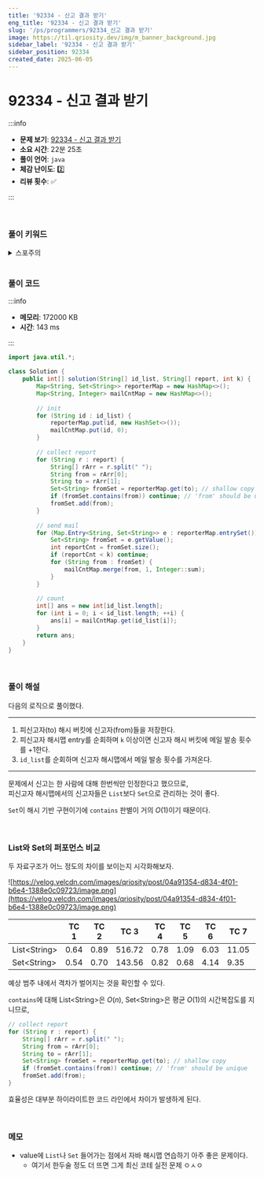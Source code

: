 ```yaml
---
title: '92334 - 신고 결과 받기'
eng_title: '92334 - 신고 결과 받기'
slug: '/ps/programmers/92334_신고 결과 받기'
image: https://til.qriosity.dev/img/m_banner_background.jpg
sidebar_label: '92334 - 신고 결과 받기'
sidebar_position: 92334
created_date: 2025-06-05
---
```


# 92334 - 신고 결과 받기

:::info

- **문제 보기**: [92334 - 신고 결과 받기](https://school.programmers.co.kr/learn/courses/30/lessons/92334)
- **소요 시간**: 22분 25초
- **풀이 언어**: `java`
- **체감 난이도**: 2️⃣
- **리뷰 횟수**: ✅

:::

<br />

### 풀이 키워드

<details>
<summary>스포주의</summary>

`해시` `자료구조`

</details>

<br />

### 풀이 코드

:::info

- **메모리**: 172000 KB
- **시간**: 143 ms

:::

```java
import java.util.*;

class Solution {
    public int[] solution(String[] id_list, String[] report, int k) {
        Map<String, Set<String>> reporterMap = new HashMap<>();
        Map<String, Integer> mailCntMap = new HashMap<>();
        
        // init
        for (String id : id_list) {
            reporterMap.put(id, new HashSet<>());
            mailCntMap.put(id, 0);
        }
        
        // collect report
        for (String r : report) {
            String[] rArr = r.split(" ");
            String from = rArr[0];
            String to = rArr[1];
            Set<String> fromSet = reporterMap.get(to); // shallow copy
            if (fromSet.contains(from)) continue; // 'from' should be unique
            fromSet.add(from);
        }
        
        // send mail
        for (Map.Entry<String, Set<String>> e : reporterMap.entrySet()) {
            Set<String> fromSet = e.getValue();
            int reportCnt = fromSet.size();
            if (reportCnt < k) continue;
            for (String from : fromSet) {
                mailCntMap.merge(from, 1, Integer::sum);
            }
        }
        
        // count
        int[] ans = new int[id_list.length];
        for (int i = 0; i < id_list.length; ++i) {
            ans[i] = mailCntMap.get(id_list[i]);
        }
        return ans;
    }
}
```

<br />

### 풀이 해설

다음의 로직으로 풀이했다.

---

1. 피신고자(to) 해시 버킷에 신고자(from)들을 저장한다.
2. 피신고자 해시맵 entry를 순회하며 `k` 이상이면 신고자 해시 버킷에 메일 발송 횟수를 +1한다.
3. `id_list`를 순회하며 신고자 해시맵에서 메일 발송 횟수를 가져온다.

---

문제에서 신고는 한 사람에 대해 한번씩만 인정한다고 했으므로,<br />
피신고자 해시맵에서의 신고자들은 `List`보다 `Set`으로 관리하는 것이 좋다.

`Set`이 해시 기반 구현이기에 `contains` 판별이 거의 $O(1)$이기 때문이다.

<br />

### List와 Set의 퍼포먼스 비교

두 자료구조가 어느 정도의 차이를 보이는지 시각화해보자.

![https://velog.velcdn.com/images/qriosity/post/04a91354-d834-4f01-b6e4-1388e0c09723/image.png](https://velog.velcdn.com/images/qriosity/post/04a91354-d834-4f01-b6e4-1388e0c09723/image.png)


|            | TC 1 | TC 2 | TC 3   | TC 4 | TC 5 | TC 6 | TC 7 | TC 8 | TC 9  | TC 10 | TC 11 | TC 12 | TC 13 | TC 14 | TC 15 | TC 16 | TC 17 | TC 18 | TC 19 | TC 20 | TC 21 | TC 22 | TC 23 | TC 24 |
|------------|------|------|--------|------|------|------|------|------|-------|--------|--------|--------|--------|--------|--------|--------|--------|--------|--------|--------|--------|--------|--------|--------|
| List&lt;String&gt; | 0.64 | 0.89 | 516.72 | 0.78 | 1.09 | 6.03 | 11.05| 11.96| 133.55| 119.38 | 307.29 | 4.58   | 2.24   | 98.62  | 136.77 | 1.43   | 2.06   | 2.34   | 3.20   | 106.84 | 159.77 | 0.51   | 1.06   | 0.16   |
| Set&lt;String&gt; | 0.54 | 0.70 | 143.56 | 0.82 | 0.68 | 4.14 | 9.35 | 11.34| 79.27 | 73.48  | 120.98 | 1.56   | 1.53   | 73.78  | 107.17 | 1.89   | 1.74   | 3.07   | 2.87   | 100.80 | 118.18 | 0.56   | 0.56   | 0.11   |

예상 범주 내에서 격차가 벌어지는 것을 확인할 수 있다.

`contains`에 대해 List&lt;String&gt;은 $O(n)$, Set&lt;String&gt;은 평균 $O(1)$의 시간복잡도를 지니므로,

```java {7}
// collect report
for (String r : report) {
    String[] rArr = r.split(" ");
    String from = rArr[0];
    String to = rArr[1];
    Set<String> fromSet = reporterMap.get(to); // shallow copy
    if (fromSet.contains(from)) continue; // 'from' should be unique
    fromSet.add(from);
}
```

효율성은 대부분 하이라이트한 코드 라인에서 차이가 발생하게 된다.

<br />

### 메모

- value에 `List`나 `Set` 들어가는 점에서 자바 해시맵 연습하기 아주 좋은 문제이다.
    - 여기서 한두술 정도 더 뜨면 그게 최신 코테 실전 문제 ㅇㅅㅇ